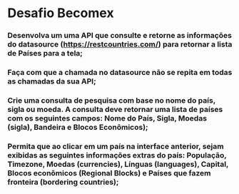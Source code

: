 # Desafio Becomex

### Desenvolva um uma API que consulte e retorne as informações do datasource (https://restcountries.com/) para retornar a lista de Países para a tela;

### Faça com que a chamada no datasource não se repita em todas as chamadas da sua API;

### Crie uma consulta de pesquisa com base no nome do país, sigla ou moeda. A consulta deve retornar uma lista de países com os seguintes campos: Nome do País, Sigla, Moedas (sigla), Bandeira e Blocos Econômicos);

### Permita que ao clicar em um país na interface anterior, sejam exibidas as seguintes informações extras do país: População, Timezone, Moedas (currencies), Línguas (languages), Capital, Blocos econômicos (Regional Blocks) e Países que fazem fronteira (bordering countries);
